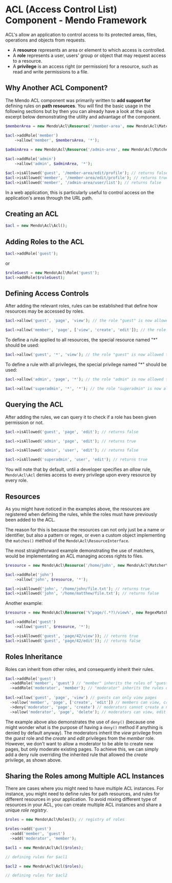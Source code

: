 # ACL (Access Control List) Component - Mendo Framework

ACL's allow an application to control access to its protected areas, files, operations and objects from requests.

* A **resource** represents an area or element to which access is controlled.
* A **role** represents a user, users' group or object that may request access to a resource.
* A **privilege** is an access right (or permission) for a resource, such as read and write permissions to a file.

## Why Another ACL Component?

The Mendo ACL component was primarily written to **add support for** defining rules on **path resources**.
You will find the basic usage in the following sections but by then you can already have a look at the quick excerpt below demonstrating the utility and advantage of the component.

```php
$memberArea = new Mendo\Acl\Resource('/member-area', new Mendo\Acl\Matcher\StartsWithMatcher());

$acl->addRole('member')
	->allow('member', $membersArea, '*');
    
$adminArea = new Mendo\Acl\Resource('/admin-area', new Mendo\Acl\Matcher\StartsWithMatcher());

$acl->addRole('admin')
	->allow('admin', $adminArea, '*');

$acl->isAllowed('guest', '/member-area/edit/profile'); // returns false
$acl->isAllowed('member', '/member-area/edit/profile'); // returns true
$acl->isAllowed('member', '/admin-area/user/list'); // returns false
```

In a web application, this is particularly useful to control access on the application's areas through the URL path.

## Creating an ACL

```php
$acl = new Mendo\Acl\Acl();
```

## Adding Roles to the ACL

```php
$acl->addRole('guest');
```

or

```php
$roleGuest = new Mendo\Acl\Role('guest');
$acl->addRole($roleGuest);
```

## Defining Access Controls

After adding the relevant roles, rules can be established that define how resources may be accessed by roles.

```php
$acl->allow('guest', 'page', 'view'); // the role "guest" is now allowed to "view" the "page" resource
```

```php
$acl->allow('member', 'page', ['view', 'create', 'edit']); // the role "member" is allowed to "view", "create" and "edit" the "page" resource
```

To define a rule applied to all resources, the special resource named "*" should be used:

```php
$acl->allow('guest', '*', 'view'); // the role "guest" is now allowed to "view" any resource
```

To define a rule with all privileges, the special privilege named "*" should be used:

```php
$acl->allow('admin', 'page', '*'); // the role "admin" is now allowed to access any privilege on the "page" resource
```

```php
$acl->allow('superadmin', '*', '*'); // the role "superadmin" is now allowed to access any privilege on any resource
```

## Querying the ACL

After adding the rules, we can query it to check if a role has been given permission or not.

```php
$acl->isAllowed('guest', 'page', 'edit'); // returns false

$acl->isAllowed('admin', 'page', 'edit'); // returns true

$acl->isAllowed('admin', 'user', 'edit'); // returns false

$acl->isAllowed('superadmin', 'user', 'edit'); // returns true
```

You will note that by default, until a developer specifies an *allow* rule, ```Mendo\Acl\Acl``` denies access to every privilege upon every resource by every role.

## Resources

As you might have noticed in the examples above, the resources are registered when defining the rules, while the roles must have previously been added to the ACL.

The reason for this is because the resources can not only just be a name or identifier, but also a pattern or regex, or even a custom object implementing the ```matches()``` method of the ```Mendo\Acl\ResourceInterface```.

The most straightforward example demonstrating the use of matchers, would be implementating an ACL managing access rights to files.

```php
$resource = new Mendo\Acl\Resource('/home/john', new Mendo\Acl\Matcher\StartsWithMatcher());

$acl->addRole('john')
	->allow('john', $resource, '*');

$acl->isAllowed('john', '/home/john/file.txt'); // returns true
$acl->isAllowed('john', '/home/matthew/file.txt'); // returns false
```

Another example:

```php
$resource = new Mendo\Acl\Resource('%^page/(.*?)/view%', new RegexMatcher());

$acl->addRole('guest')
	->allow('guest', $resource, '*');

$acl->isAllowed('guest', 'page/42/view')); // returns true
$acl->isAllowed('guest', 'page/42/edit')); // returns false
```

## Roles Inheritance

Roles can inherit from other roles, and consequently inherit their rules.

```php
$acl->addRole('guest')
  ->addRole('member', 'guest') // "member" inherits the rules of "guest"
  ->addRole('moderator', 'member'); // "moderator" inherits the rules of "member"
  
$acl->allow('guest', 'page', 'view') // guests can only view pages
  ->allow('member', 'page', ['create', 'edit']) // members can view, create and edit pages
  ->deny('moderator', 'page', 'create') // moderators cannot create a new page
  ->allow('moderator', 'page', 'delete'); // moderators can view, edit and delete pages
```

The example above also demonstrates the use of ```deny()``` (because one might wonder what is the purpose of having a ```deny()``` method if anything is denied by default anyway). The moderators inherit the *view* privilege from the *guest* role and the *create* and *edit* privileges from the *member* role. However, we don't want to allow a moderator to be able to create new pages, but only moderate existing pages. To achieve this, we can simply add a deny rule overriding the inherited rule that allowed the *create* privilege, as shown above.

## Sharing the Roles among Multiple ACL Instances

There are cases where you might need to have multiple ACL instances. For instance, you might need to define rules for path resources, and rules for different resources in your application. To avoid mixing different type of resources in your ACL, you can create multiple ACL instances and share a unique *role registry*.

```php
$roles = new Mendo\Acl\Roles(); // registry of roles

$roles->add('guest')
  ->add('member', 'guest')
  ->add('moderator', 'member');

$acl1 = new Mendo\Acl\Acl($roles);

// defining rules for $acl1

$acl2 = new Mendo\Acl\Acl($roles);

// defining rules for $acl2
```